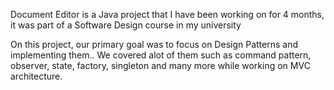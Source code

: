 Document Editor is a Java project that I have been working on for 4 months, it was part of a Software Design course in my university

On this project, our primary goal was to focus on Design Patterns and implementing them..
We covered alot of them such as command pattern, observer, state, factory, singleton and many more while working on MVC architecture.
